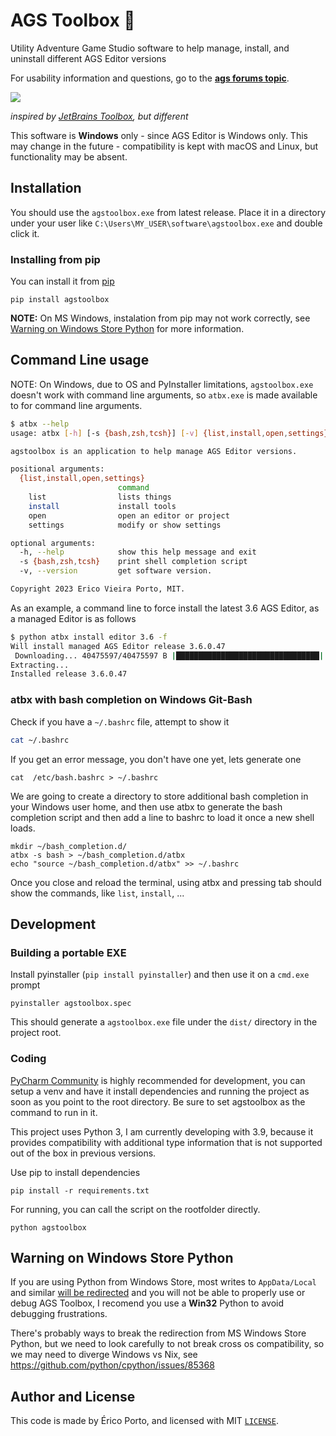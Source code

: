 # AGS Toolbox 🧰
Utility Adventure Game Studio software to help manage, install, and uninstall different AGS Editor versions

For usability information and questions, go to the [**ags forums topic**](https://www.adventuregamestudio.co.uk/forums/index.php?topic=59938.0).

![](https://user-images.githubusercontent.com/2244442/230735148-7aa061f5-90f7-4db7-ab7f-fcb5a5ea243f.png)

_inspired by [JetBrains Toolbox](https://www.jetbrains.com/toolbox-app/), but different_

This software is **Windows** only - since AGS Editor is Windows only. This may change in the future - compatibility is kept with macOS and Linux, but functionality may be absent.


## Installation

You should use the `agstoolbox.exe` from latest release. Place it in a directory under your user like `C:\Users\MY_USER\software\agstoolbox.exe` and double click it.

### Installing from pip

You can install it from [pip](https://pypi.org/project/agstoolbox/)

    pip install agstoolbox

**NOTE:** On MS Windows, instalation from pip may not work correctly, see [Warning on Windows Store Python](#warning-on-windows-store-python) for more information.

## Command Line usage

NOTE: On Windows, due to OS and PyInstaller limitations, `agstoolbox.exe` doesn't work with command line arguments, so `atbx.exe` is made available to for command line arguments.

```sh
$ atbx --help
usage: atbx [-h] [-s {bash,zsh,tcsh}] [-v] {list,install,open,settings} ...

agstoolbox is an application to help manage AGS Editor versions.

positional arguments:
  {list,install,open,settings}
                        command
    list                lists things
    install             install tools
    open                open an editor or project
    settings            modify or show settings

optional arguments:
  -h, --help            show this help message and exit
  -s {bash,zsh,tcsh}    print shell completion script
  -v, --version         get software version.

Copyright 2023 Erico Vieira Porto, MIT.
```

As an example, a command line to force install the latest 3.6 AGS Editor, as a managed Editor is as follows

```sh
$ python atbx install editor 3.6 -f
Will install managed AGS Editor release 3.6.0.47
 Downloading... 40475597/40475597 B |████████████████████████████████| AGS-3.6.0.47.zip
Extracting...
Installed release 3.6.0.47
```

### atbx with bash completion on Windows Git-Bash

Check if you have a `~/.bashrc` file, attempt to show it

```sh
cat ~/.bashrc
```

If you get an error message, you don't have one yet, lets generate one

```
cat  /etc/bash.bashrc > ~/.bashrc
```

We are going to create a directory to store additional bash completion in your Windows user home,
and then use atbx to generate the bash completion script and then add a line to bashrc to load it
once a new shell loads.

```
mkdir ~/bash_completion.d/
atbx -s bash > ~/bash_completion.d/atbx
echo "source ~/bash_completion.d/atbx" >> ~/.bashrc
```

Once you close and reload the terminal, using atbx and pressing tab should show the commands, like
`list`, `install`, ...


## Development

### Building a portable EXE

Install pyinstaller (`pip install pyinstaller`) and then use it on a `cmd.exe` prompt

    pyinstaller agstoolbox.spec
	
This should generate a `agstoolbox.exe` file under the `dist/` directory in the project root.

### Coding

[PyCharm Community](https://www.jetbrains.com/pycharm/) is highly recommended for development, you can setup a venv and have it install dependencies and running the project as soon as you point to the root directory.
Be sure to set agstoolbox as the command to run in it.

This project uses Python 3, I am currently developing with 3.9, because it provides compatibility with additional type information that is not supported out of the box in previous versions. 

Use pip to install dependencies

    pip install -r requirements.txt

For running, you can call the script on the rootfolder directly.

    python agstoolbox

    
## Warning on Windows Store Python

If you are using Python from Windows Store, most writes to `AppData/Local` and similar [will be redirected](https://github.com/python/cpython/issues/95029) and you will not be able to properly use or debug AGS Toolbox, I recomend you use a **Win32** Python to avoid debugging frustrations.

There's probably ways to break the redirection from MS Windows Store Python, but we need to look carefully to not break cross os compatibility, so we may need to diverge Windows vs Nix, see https://github.com/python/cpython/issues/85368


## Author and License

This code is made by Érico Porto, and licensed with MIT [`LICENSE`](LICENSE).
